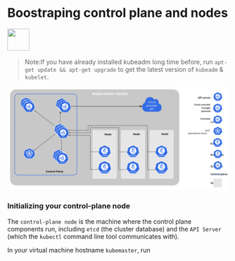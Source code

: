 # Boostraping control plane and nodes
<p align="left">
<img src="https://kubernetes.io/images/favicon.png" width="50" height="50">
</p>

>Note:If you have already installed kubeadm long time before, run `apt-get update && apt-get upgrade` to get the latest version of `kubeadm` & `kubelet`.

![Components of kubernetes](images/components-of-kubernetes.svg)

### Initializing your control-plane node

The `control-plane node` is the machine where the control plane components run, including `etcd` (the cluster database) and the `API Server` (which the `kubectl` command line tool communicates with).

In your virtual machine hostname `kubemaster`, run 
